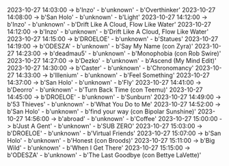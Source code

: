 2023-10-27 14:03:00 -> b'Inzo' - b'unknown' - b'Overthinker'
2023-10-27 14:08:00 -> b'San Holo' - b'unknown' - b'Light'
2023-10-27 14:12:00 -> b'Inzo' - b'unknown' - b'Drift Like A Cloud, Flow Like Water'
2023-10-27 14:12:00 -> b'Inzo' - b'unknown' - b'Drift Like A Cloud, Flow Like Water'
2023-10-27 14:15:00 -> b'DROELOE' - b'unknown' - b'Statues'
2023-10-27 14:19:00 -> b'ODESZA' - b'unknown' - b'Say My Name (con Zyra)'
2023-10-27 14:23:00 -> b'deadmau5' - b'unknown' - b'Monophobia (con Rob Swire)'
2023-10-27 14:27:00 -> b'Dezko' - b'unknown' - b'Ascend (My Mind Edit)'
2023-10-27 14:30:00 -> b'Caster' - b'unknown' - b'Chronomancy'
2023-10-27 14:33:00 -> b'Illenium' - b'unknown' - b'Feel Something'
2023-10-27 14:37:00 -> b'San Holo' - b'unknown' - b'Fly'
2023-10-27 14:41:00 -> b'Deorro' - b'unknown' - b'Turn Back Time (con Teemu)'
2023-10-27 14:45:00 -> b'DROELOE' - b'unknown' - b'Sunburn'
2023-10-27 14:49:00 -> b'53 Thieves' - b'unknown' - b'What You Do to Me'
2023-10-27 14:52:00 -> b'San Holo' - b'unknown' - b'find your way (con Bipolar Sunshine)'
2023-10-27 14:56:00 -> b'abroad' - b'unknown' - b'Coffee'
2023-10-27 15:00:00 -> b'Just A Gent' - b'unknown' - b'SUB ZERO'
2023-10-27 15:03:00 -> b'DROELOE' - b'unknown' - b'Virtual Friends'
2023-10-27 15:07:00 -> b'San Holo' - b'unknown' - b'Honest (con Broods)'
2023-10-27 15:11:00 -> b'Big Wild' - b'unknown' - b'When I Get There'
2023-10-27 15:15:00 -> b'ODESZA' - b'unknown' - b'The Last Goodbye (con Bettye LaVette)'
